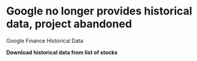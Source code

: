 Google no longer provides historical data, project abandoned
============================

Google Finance Historical Data

**Download historical data from list of stocks**
